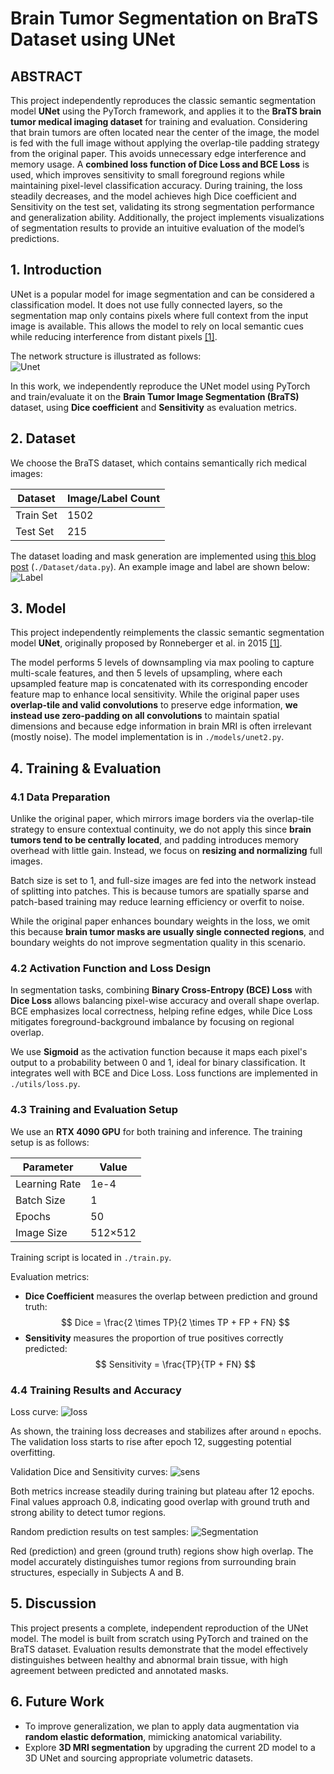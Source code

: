 # Brain Tumor Segmentation on BraTS Dataset using UNet

## ABSTRACT
This project independently reproduces the classic semantic segmentation model **UNet** using the PyTorch framework, and applies it to the **BraTS brain tumor medical imaging dataset** for training and evaluation. Considering that brain tumors are often located near the center of the image, the model is fed with the full image without applying the overlap-tile padding strategy from the original paper. This avoids unnecessary edge interference and memory usage. A **combined loss function of Dice Loss and BCE Loss** is used, which improves sensitivity to small foreground regions while maintaining pixel-level classification accuracy. During training, the loss steadily decreases, and the model achieves high Dice coefficient and Sensitivity on the test set, validating its strong segmentation performance and generalization ability. Additionally, the project implements visualizations of segmentation results to provide an intuitive evaluation of the model’s predictions.

## 1. Introduction
UNet is a popular model for image segmentation and can be considered a classification model. It does not use fully connected layers, so the segmentation map only contains pixels where full context from the input image is available. This allows the model to rely on local semantic cues while reducing interference from distant pixels [[1]](https://arxiv.org/abs/1505.04597).

The network structure is illustrated as follows:  
![Unet](./figures/fig1-unet.png "Unet")

In this work, we independently reproduce the UNet model using PyTorch and train/evaluate it on the **Brain Tumor Image Segmentation (BraTS)** dataset, using **Dice coefficient** and **Sensitivity** as evaluation metrics.

## 2. Dataset
We choose the BraTS dataset, which contains semantically rich medical images:

| Dataset   | Image/Label Count |
|-----------|-------------------|
| Train Set | 1502              |
| Test Set  | 215               |

The dataset loading and mask generation are implemented using [this blog post](https://zhuanlan.zhihu.com/p/1895864478723186793) (`./Dataset/data.py`). An example image and label are shown below:  
![Label](./figures/label.png "label")

## 3. Model
This project independently reimplements the classic semantic segmentation model **UNet**, originally proposed by Ronneberger et al. in 2015 [[1]](https://arxiv.org/abs/1505.04597).

The model performs 5 levels of downsampling via max pooling to capture multi-scale features, and then 5 levels of upsampling, where each upsampled feature map is concatenated with its corresponding encoder feature map to enhance local sensitivity. While the original paper uses **overlap-tile and valid convolutions** to preserve edge information, **we instead use zero-padding on all convolutions** to maintain spatial dimensions and because edge information in brain MRI is often irrelevant (mostly noise). The model implementation is in `./models/unet2.py`.

## 4. Training & Evaluation

### 4.1 Data Preparation
Unlike the original paper, which mirrors image borders via the overlap-tile strategy to ensure contextual continuity, we do not apply this since **brain tumors tend to be centrally located**, and padding introduces memory overhead with little gain. Instead, we focus on **resizing and normalizing** full images.

Batch size is set to 1, and full-size images are fed into the network instead of splitting into patches. This is because tumors are spatially sparse and patch-based training may reduce learning efficiency or overfit to noise.

While the original paper enhances boundary weights in the loss, we omit this because **brain tumor masks are usually single connected regions**, and boundary weights do not improve segmentation quality in this scenario.

### 4.2 Activation Function and Loss Design
In segmentation tasks, combining **Binary Cross-Entropy (BCE) Loss** with **Dice Loss** allows balancing pixel-wise accuracy and overall shape overlap. BCE emphasizes local correctness, helping refine edges, while Dice Loss mitigates foreground-background imbalance by focusing on regional overlap.

We use **Sigmoid** as the activation function because it maps each pixel's output to a probability between 0 and 1, ideal for binary classification. It integrates well with BCE and Dice Loss. Loss functions are implemented in `./utils/loss.py`.

### 4.3 Training and Evaluation Setup
We use an **RTX 4090 GPU** for both training and inference. The training setup is as follows:

| Parameter     | Value     |
|---------------|-----------|
| Learning Rate | 1e-4      |
| Batch Size    | 1         |
| Epochs        | 50        |
| Image Size    | 512×512   |

Training script is located in `./train.py`.

Evaluation metrics:

- **Dice Coefficient** measures the overlap between prediction and ground truth:
  $$
  Dice = \frac{2 \times TP}{2 \times TP + FP + FN}
  $$
- **Sensitivity** measures the proportion of true positives correctly predicted:
  $$
  Sensitivity = \frac{TP}{TP + FN}
  $$

### 4.4 Training Results and Accuracy
Loss curve:
![loss](./figures/loss.png "loss")

As shown, the training loss decreases and stabilizes after around `n` epochs. The validation loss starts to rise after epoch 12, suggesting potential overfitting.

Validation Dice and Sensitivity curves:
![sens](./figures/testDiceSens.png "sens")

Both metrics increase steadily during training but plateau after 12 epochs. Final values approach 0.8, indicating good overlap with ground truth and strong ability to detect tumor regions.

Random prediction results on test samples:
![Segmentation](./figures/seg_res.png "segmentation")

Red (prediction) and green (ground truth) regions show high overlap. The model accurately distinguishes tumor regions from surrounding brain structures, especially in Subjects A and B.

## 5. Discussion
This project presents a complete, independent reproduction of the UNet model. The model is built from scratch using PyTorch and trained on the BraTS dataset. Evaluation results demonstrate that the model effectively distinguishes between healthy and abnormal brain tissue, with high agreement between predicted and annotated masks.

## 6. Future Work
- To improve generalization, we plan to apply data augmentation via **random elastic deformation**, mimicking anatomical variability.
- Explore **3D MRI segmentation** by upgrading the current 2D model to a 3D UNet and sourcing appropriate volumetric datasets.

